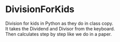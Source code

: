 # DivisionForKids
Division for kids in Python as they do in class copy.<br>
It takes the Dividend and Divisor from the keyboard.<br>
Then calculates step by step like we do in a paper.<br>
